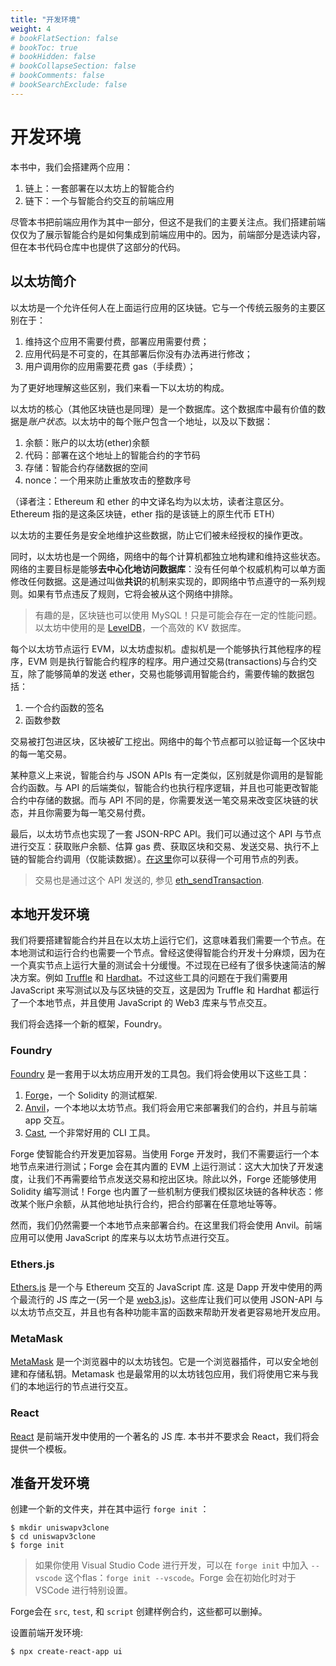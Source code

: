 ```yaml
---
title: "开发环境"
weight: 4
# bookFlatSection: false
# bookToc: true
# bookHidden: false
# bookCollapseSection: false
# bookComments: false
# bookSearchExclude: false
---
```


# 开发环境

本书中，我们会搭建两个应用：
1. 链上：一套部署在以太坊上的智能合约
2. 链下：一个与智能合约交互的前端应用

尽管本书把前端应用作为其中一部分，但这不是我们的主要关注点。我们搭建前端仅仅为了展示智能合约是如何集成到前端应用中的。因为，前端部分是选读内容，但在本书代码仓库中也提供了这部分的代码。

## 以太坊简介

以太坊是一个允许任何人在上面运行应用的区块链。它与一个传统云服务的主要区别在于：
1. 维持这个应用不需要付费，部署应用需要付费；
2. 应用代码是不可变的，在其部署后你没有办法再进行修改；
3. 用户调用你的应用需要花费 gas（手续费）；

为了更好地理解这些区别，我们来看一下以太坊的构成。

以太坊的核心（其他区块链也是同理）是一个数据库。这个数据库中最有价值的数据是*账户状态*。以太坊中的每个账户包含一个地址，以及以下数据：
1. 余额：账户的以太坊(ether)余额
2. 代码：部署在这个地址上的智能合约的字节码
3. 存储：智能合约存储数据的空间
4. nonce：一个用来防止重放攻击的整数序号

（译者注：Ethereum 和 ether 的中文译名均为以太坊，读者注意区分。Ethereum 指的是这条区块链，ether 指的是该链上的原生代币 ETH）

以太坊的主要任务是安全地维护这些数据，防止它们被未经授权的操作更改。

同时，以太坊也是一个网络，网络中的每个计算机都独立地构建和维持这些状态。网络的主要目标是能够**去中心化地访问数据库**：没有任何单个权威机构可以单方面修改任何数据。这是通过叫做**共识**的机制来实现的，即网络中节点遵守的一系列规则。如果有节点违反了规则，它将会被从这个网络中排除。

> 有趣的是，区块链也可以使用 MySQL！只是可能会存在一定的性能问题。以太坊中使用的是 [LevelDB](https://github.com/google/leveldb)，一个高效的 KV 数据库。

每个以太坊节点运行 EVM，以太坊虚拟机。虚拟机是一个能够执行其他程序的程序，EVM 则是执行智能合约程序的程序。用户通过交易(transactions)与合约交互，除了能够简单的发送 ether，交易也能够调用智能合约，需要传输的数据包括：
1. 一个合约函数的签名
2. 函数参数

交易被打包进区块，区块被矿工挖出。网络中的每个节点都可以验证每一个区块中的每一笔交易。

某种意义上来说，智能合约与 JSON APIs 有一定类似，区别就是你调用的是智能合约函数。与 API 的后端类似，智能合约也执行程序逻辑，并且也可能更改智能合约中存储的数据。而与 API 不同的是，你需要发送一笔交易来改变区块链的状态，并且你需要为每一笔交易付费。

最后，以太坊节点也实现了一套 JSON-RPC API。我们可以通过这个 API 与节点进行交互：获取账户余额、估算 gas 费、获取区块和交易、发送交易、执行不上链的智能合约调用（仅能读数据）。[在这里](https://eth.wiki/json-rpc/API)你可以获得一个可用节点的列表。


> 交易也是通过这个 API 发送的, 参见 [eth_sendTransaction](https://ethereum.org/en/developers/docs/apis/json-rpc/#eth_sendtransaction).

## 本地开发环境

我们将要搭建智能合约并且在以太坊上运行它们，这意味着我们需要一个节点。在本地测试和运行合约也需要一个节点。曾经这使得智能合约开发十分麻烦，因为在一个真实节点上运行大量的测试会十分缓慢。不过现在已经有了很多快速简洁的解决方案。例如 [Truffle](https://trufflesuite.com) 和 [Hardhat](https://hardhat.org)。不过这些工具的问题在于我们需要用 JavaScript 来写测试以及与区块链的交互，这是因为 Truffle 和 Hardhat 都运行了一个本地节点，并且使用 JavaScript 的 Web3 库来与节点交互。

我们将会选择一个新的框架，Foundry。


### Foundry

[Foundry](https://github.com/foundry-rs/foundry) 是一套用于以太坊应用开发的工具包。我们将会使用以下这些工具：
1. [Forge](https://github.com/foundry-rs/foundry/tree/master/forge)，一个 Solidity 的测试框架.
2. [Anvil](https://github.com/foundry-rs/foundry/tree/master/anvil)，一个本地以太坊节点。我们将会用它来部署我们的合约，并且与前端 app 交互。
3. [Cast](https://github.com/foundry-rs/foundry/tree/master/cast), 一个非常好用的 CLI 工具。


Forge 使智能合约开发更加容易。当使用 Forge 开发时，我们不需要运行一个本地节点来进行测试；Forge 会在其内置的 EVM 上运行测试：这大大加快了开发速度，让我们不再需要给节点发送交易和挖出区块。除此以外，Forge 还能够使用 Solidity 编写测试！Forge 也内置了一些机制方便我们模拟区块链的各种状态：修改某个账户余额，从其他地址执行合约，把合约部署在任意地址等等。

然而，我们仍然需要一个本地节点来部署合约。在这里我们将会使用 Anvil。前端应用可以使用 JavaScript 的库来与以太坊节点进行交互。

### Ethers.js

[Ethers.js](https://github.com/ethers-io/ethers.js/) 是一个与 Ethereum 交互的 JavaScript 库. 这是 Dapp 开发中使用的两个最流行的 JS 库之一(另一个是 [web3.js](https://github.com/ChainSafe/web3.js))。这些库让我们可以使用 JSON-API 与以太坊节点交互，并且也有各种功能丰富的函数来帮助开发者更容易地开发应用。

### MetaMask

[MetaMask](https://metamask.io/) 是一个浏览器中的以太坊钱包。它是一个浏览器插件，可以安全地创建和存储私钥。Metamask 也是最常用的以太坊钱包应用，我们将使用它来与我们的本地运行的节点进行交互。

### React

[React](https://reactjs.org/) 是前端开发中使用的一个著名的 JS 库. 本书并不要求会 React，我们将会提供一个模板。

## 准备开发环境


创建一个新的文件夹，并在其中运行 `forge init` ：
```shell
$ mkdir uniswapv3clone
$ cd uniswapv3clone
$ forge init
```

> 如果你使用 Visual Studio Code 进行开发，可以在 `forge init` 中加入 `--vscode` 这个flas：`forge init --vscode`。Forge 会在初始化时对于 VSCode 进行特别设置。

Forge会在 `src`, `test`, 和 `script` 创建样例合约，这些都可以删掉。


设置前端开发环境:
```shell
$ npx create-react-app ui
```
